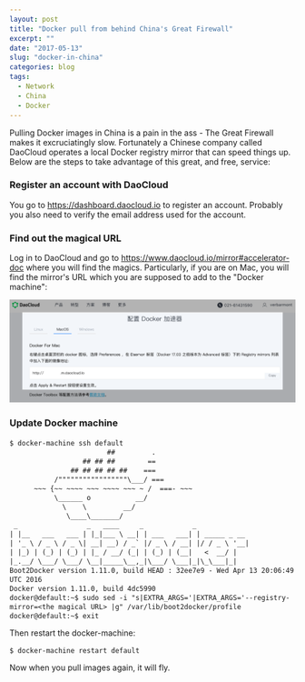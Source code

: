 ```yaml
---
layout: post
title: "Docker pull from behind China's Great Firewall"
excerpt: ""
date: "2017-05-13"
slug: "docker-in-china"
categories: blog
tags:
  - Network
  - China
  - Docker
---
```

Pulling Docker images in China is a pain in the ass - The Great Firewall makes it excruciatingly slow. Fortunately a Chinese company called DaoCloud operates a local Docker registry mirror that can speed things up. Below are the steps to take advantage of this great, and free, service:

### Register an account with DaoCloud
You go to https://dashboard.daocloud.io to register an account. Probably you also need to verify the email address used for the account.

### Find out the magical URL
Log in to DaoCloud and go to https://www.daocloud.io/mirror#accelerator-doc where you will find the magics. Particularly, if you are on Mac, you will find the mirror's URL which you are supposed to add to the "Docker machine":

![](images/DaoCloud.png?raw=true)

### Update Docker machine

```
$ docker-machine ssh default
                        ##         .
                  ## ## ##        ==
               ## ## ## ## ##    ===
           /"""""""""""""""""\___/ ===
      ~~~ {~~ ~~~~ ~~~ ~~~~ ~~~ ~ /  ===- ~~~
           \______ o           __/
             \    \         __/
              \____\_______/
 _                 _   ____     _            _
| |__   ___   ___ | |_|___ \ __| | ___   ___| | _____ _ __
| '_ \ / _ \ / _ \| __| __) / _` |/ _ \ / __| |/ / _ \ '__|
| |_) | (_) | (_) | |_ / __/ (_| | (_) | (__|   <  __/ |
|_.__/ \___/ \___/ \__|_____\__,_|\___/ \___|_|\_\___|_|
Boot2Docker version 1.11.0, build HEAD : 32ee7e9 - Wed Apr 13 20:06:49 UTC 2016
Docker version 1.11.0, build 4dc5990
docker@default:~$ sudo sed -i "s|EXTRA_ARGS='|EXTRA_ARGS='--registry-mirror=<the magical URL> |g" /var/lib/boot2docker/profile
docker@default:~$ exit
```

Then restart the docker-machine:

```
$ docker-machine restart default
```

Now when you pull images again, it will fly.